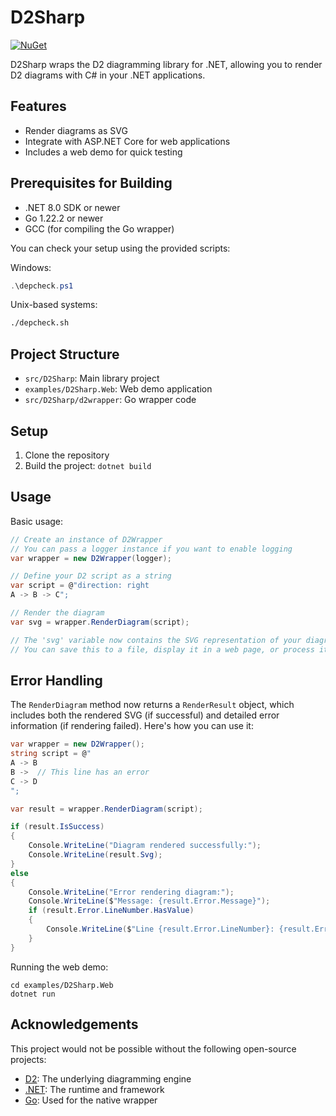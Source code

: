 # D2Sharp

[![NuGet](https://img.shields.io/nuget/v/D2Sharp.svg)](https://www.nuget.org/packages/D2Sharp/)

D2Sharp wraps the D2 diagramming library for .NET, allowing you to render D2 diagrams with C# in your .NET applications.

## Features

- Render diagrams as SVG
- Integrate with ASP.NET Core for web applications
- Includes a web demo for quick testing

## Prerequisites for Building

- .NET 8.0 SDK or newer
- Go 1.22.2 or newer
- GCC (for compiling the Go wrapper)

You can check your setup using the provided scripts:

Windows:
```powershell
.\depcheck.ps1
```

Unix-based systems:
```bash
./depcheck.sh
```

## Project Structure

- `src/D2Sharp`: Main library project
- `examples/D2Sharp.Web`: Web demo application
- `src/D2Sharp/d2wrapper`: Go wrapper code

## Setup

1. Clone the repository
2. Build the project: `dotnet build`

## Usage

Basic usage:

```csharp
// Create an instance of D2Wrapper
// You can pass a logger instance if you want to enable logging
var wrapper = new D2Wrapper(logger);

// Define your D2 script as a string
var script = @"direction: right
A -> B -> C";

// Render the diagram
var svg = wrapper.RenderDiagram(script);

// The 'svg' variable now contains the SVG representation of your diagram
// You can save this to a file, display it in a web page, or process it further as needed
```

## Error Handling

The `RenderDiagram` method now returns a `RenderResult` object, which includes both the rendered SVG (if successful) and detailed error information (if rendering failed). Here's how you can use it:

```csharp
var wrapper = new D2Wrapper();
string script = @"
A -> B
B ->  // This line has an error
C -> D
";

var result = wrapper.RenderDiagram(script);

if (result.IsSuccess)
{
    Console.WriteLine("Diagram rendered successfully:");
    Console.WriteLine(result.Svg);
}
else
{
    Console.WriteLine("Error rendering diagram:");
    Console.WriteLine($"Message: {result.Error.Message}");
    if (result.Error.LineNumber.HasValue)
    {
        Console.WriteLine($"Line {result.Error.LineNumber}: {result.Error.LineContent}");
    }
}
```

Running the web demo:

```
cd examples/D2Sharp.Web
dotnet run
```

## Acknowledgements

This project would not be possible without the following open-source projects:

- [D2](https://github.com/terrastruct/d2): The underlying diagramming engine
- [.NET](https://github.com/dotnet/runtime): The runtime and framework
- [Go](https://github.com/golang/go): Used for the native wrapper
